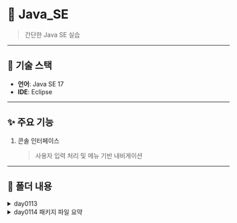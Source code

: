 # 🚀 Java\_SE

> 간단한 Java SE 실습

---

## 📌 기술 스택

* **언어**: Java SE 17
* **IDE**: Eclipse

---

## ✨ 주요 기능

1. 콘솔 인터페이스

   > 사용자 입력 처리 및 메뉴 기반 내비게이션

---

## 📁 폴더 내용

<details>
  <summary>day0113</summary>

* `ConsolePrint.java`: 간단한 콘솔 출력 예제
* `Hello.java`: "안녕하세요? Java!!!" 출력 예제
* `Test.java`: 사용자 이름과 주소 출력 예제

</details>

<details>
  <summary>day0114 패키지 파일 요약</summary>

* **Casting.java**

  * **주제**: 강제 형변환
  * **내용**: `double`→`float` 등 큰 타입을 작은 타입으로 변환할 때 캐스팅 문법과 값 손실 예시
* **DataType.java**

  * **주제**: 기본(Primitive) 데이터 타입 사용법
  * **내용**: `byte`, `short`, `int`, `long`, `float`, `double`, `char`, `boolean` 선언·초기화 및 산술 연산 타입 규칙 예시
* **Constant.java**

  * **주제**: 상수(final) 활용
  * **내용**: `public static final int MAX_SCORE = 100;` 정의 및 가독성 높은 계산 예시
* **Exam0114.java**

  * **주제**: 입출력 및 연산 실습
  * **내용**: 이름 이니셜, 출생년도/나이 계산, 시력/교통비 계산, 문자 코드 변환 등
* **LocalVariable.java**

  * **주제**: 로컬 변수 vs 인스턴스 변수
  * **내용**: 클래스 필드와 메서드 로컬 변수 구분 및 변수 영역 예시
* **UseConstant.java**

  * **주제**: 다른 클래스 상수 사용
  * **내용**: `Constant.MAX_SCORE` 참조 예시

</details>
